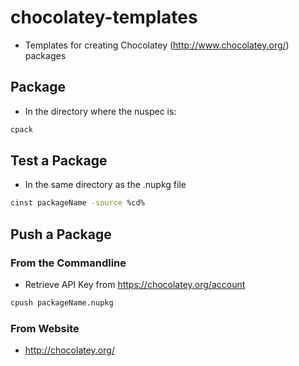 chocolatey-templates
====================

* Templates for creating Chocolatey (http://www.chocolatey.org/) packages

## Package
* In the directory where the nuspec is:
```bash
cpack
```

## Test a Package
* In the same directory as the .nupkg file
```bash
cinst packageName -source %cd%
```

## Push a Package
### From the Commandline
* Retrieve API Key from https://chocolatey.org/account
```bash
cpush packageName.nupkg
```

### From Website
* http://chocolatey.org/



